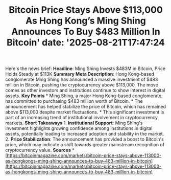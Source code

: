 ﻿---
title: "Bitcoin Price Stays Above $113,000 As Hong Kong’s Ming Shing Announces To Buy $483 Million In Bitcoin'
date: '2025-08-21T17:47:24"
category: "Markets"
summary: ""
slug: "bitcoin price stays above 113000 as hong kongs ming shing an"
source_urls:
  - "https://bitcoinmagazine.com/markets/bitcoin-price-stays-above-113000-as-hong-kongs-ming-shing-announces-to-buy-483-million-in-bitcoin"
seo:
  title: "Bitcoin Price Stays Above $113,000 As Hong Kong’s Ming Shing Announces To Buy $483 Million In Bitcoin | Hash n Hedge'
  description: '"
  keywords: ["news", "markets", "brief"]
---
Here's the news brief:  **Headline**: Ming Shing Invests $483M in Bitcoin, Price Holds Steady at $113K  **Summary Meta Description**: Hong Kong-based conglomerate Ming Shing has announced a massive investment of $483 million in Bitcoin, pushing the cryptocurrency above $113,000. The move comes as other investors and institutions continue to show interest in digital assets.  **Key Points**  * Ming Shing, a major Hong Kong-based conglomerate, has committed to purchasing $483 million worth of Bitcoin. * The announcement has helped stabilize the price of Bitcoin, which has remained above $113,000 despite market fluctuations. * This significant investment is part of an increasing trend of institutional involvement in cryptocurrency markets.  **Short Takeaways**  1. **Institutional Support**: Ming Shing's investment highlights growing confidence among institutions in digital assets, potentially leading to increased adoption and stability in the market. 2. **Price Stabilization**: The announcement has provided a boost to Bitcoin's price, which may indicate a shift towards greater mainstream recognition of cryptocurrency value.  **Sources**  * [https://bitcoinmagazine.com/markets/bitcoin-price-stays-above-113000-as-hongkongs-ming-shing-announces-to-buy-483-million-in-bitcoin](https://bitcoinmagazine.com/markets/bitcoin-price-stays-above-113000-as-hongkongs-ming-shing-announces-to-buy-483-million-in-bitcoin) 
